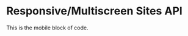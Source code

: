 # Responsive/Multiscreen Sites API

<aside class="notice">This is the mobile block of code.</aside>
